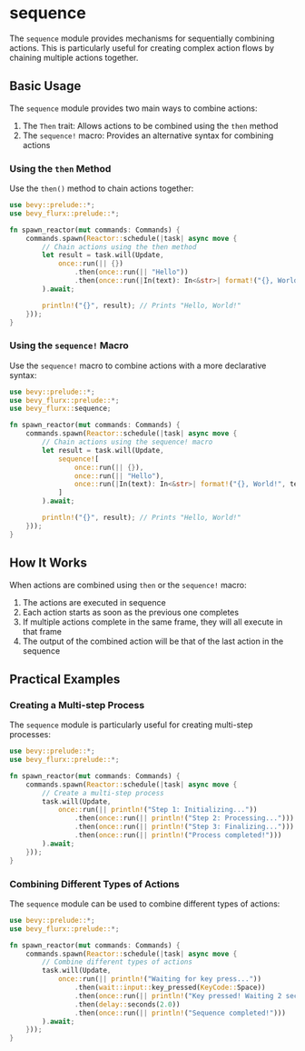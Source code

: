 # sequence

The `sequence` module provides mechanisms for sequentially combining actions. This is particularly useful for creating complex action flows by chaining multiple actions together.

## Basic Usage

The `sequence` module provides two main ways to combine actions:

1. The `Then` trait: Allows actions to be combined using the `then` method
2. The `sequence!` macro: Provides an alternative syntax for combining actions

### Using the `then` Method

Use the `then()` method to chain actions together:

```rust
use bevy::prelude::*;
use bevy_flurx::prelude::*;

fn spawn_reactor(mut commands: Commands) {
    commands.spawn(Reactor::schedule(|task| async move {
        // Chain actions using the then method
        let result = task.will(Update, 
            once::run(|| {})
                .then(once::run(|| "Hello"))
                .then(once::run(|In(text): In<&str>| format!("{}, World!", text)))
        ).await;

        println!("{}", result); // Prints "Hello, World!"
    }));
}
```

### Using the `sequence!` Macro

Use the `sequence!` macro to combine actions with a more declarative syntax:

```rust
use bevy::prelude::*;
use bevy_flurx::prelude::*;
use bevy_flurx::sequence;

fn spawn_reactor(mut commands: Commands) {
    commands.spawn(Reactor::schedule(|task| async move {
        // Chain actions using the sequence! macro
        let result = task.will(Update, 
            sequence![
                once::run(|| {}),
                once::run(|| "Hello"),
                once::run(|In(text): In<&str>| format!("{}, World!", text)),
            ]
        ).await;

        println!("{}", result); // Prints "Hello, World!"
    }));
}
```

## How It Works

When actions are combined using `then` or the `sequence!` macro:

1. The actions are executed in sequence
2. Each action starts as soon as the previous one completes
3. If multiple actions complete in the same frame, they will all execute in that frame
4. The output of the combined action will be that of the last action in the sequence

## Practical Examples

### Creating a Multi-step Process

The `sequence` module is particularly useful for creating multi-step processes:

```rust
use bevy::prelude::*;
use bevy_flurx::prelude::*;

fn spawn_reactor(mut commands: Commands) {
    commands.spawn(Reactor::schedule(|task| async move {
        // Create a multi-step process
        task.will(Update, 
            once::run(|| println!("Step 1: Initializing..."))
                .then(once::run(|| println!("Step 2: Processing...")))
                .then(once::run(|| println!("Step 3: Finalizing...")))
                .then(once::run(|| println!("Process completed!")))
        ).await;
    }));
}
```

### Combining Different Types of Actions

The `sequence` module can be used to combine different types of actions:

```rust
use bevy::prelude::*;
use bevy_flurx::prelude::*;

fn spawn_reactor(mut commands: Commands) {
    commands.spawn(Reactor::schedule(|task| async move {
        // Combine different types of actions
        task.will(Update, 
            once::run(|| println!("Waiting for key press..."))
                .then(wait::input::key_pressed(KeyCode::Space))
                .then(once::run(|| println!("Key pressed! Waiting 2 seconds...")))
                .then(delay::seconds(2.0))
                .then(once::run(|| println!("Sequence completed!")))
        ).await;
    }));
}
```
